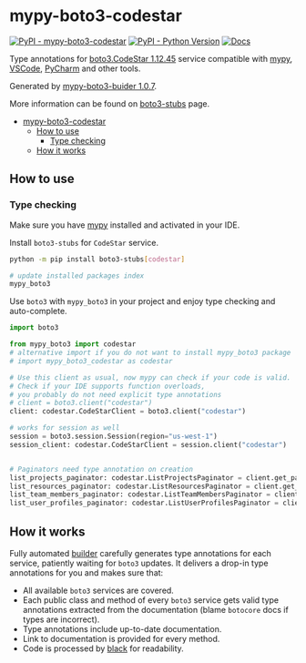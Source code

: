 # mypy-boto3-codestar

[![PyPI - mypy-boto3-codestar](https://img.shields.io/pypi/v/mypy-boto3-codestar.svg?color=blue)](https://pypi.org/project/mypy-boto3-codestar)
[![PyPI - Python Version](https://img.shields.io/pypi/pyversions/mypy-boto3-codestar.svg?color=blue)](https://pypi.org/project/mypy-boto3-codestar)
[![Docs](https://img.shields.io/readthedocs/mypy-boto3-builder.svg?color=blue)](https://mypy-boto3-builder.readthedocs.io/)

Type annotations for
[boto3.CodeStar 1.12.45](https://boto3.amazonaws.com/v1/documentation/api/1.12.45/reference/services/codestar.html#CodeStar) service
compatible with [mypy](https://github.com/python/mypy), [VSCode](https://code.visualstudio.com/),
[PyCharm](https://www.jetbrains.com/pycharm/) and other tools.

Generated by [mypy-boto3-buider 1.0.7](https://github.com/vemel/mypy_boto3_builder).

More information can be found on [boto3-stubs](https://pypi.org/project/boto3-stubs/) page.

- [mypy-boto3-codestar](#mypy-boto3-codestar)
  - [How to use](#how-to-use)
    - [Type checking](#type-checking)
  - [How it works](#how-it-works)

## How to use

### Type checking

Make sure you have [mypy](https://github.com/python/mypy) installed and activated in your IDE.

Install `boto3-stubs` for `CodeStar` service.

```bash
python -m pip install boto3-stubs[codestar]

# update installed packages index
mypy_boto3
```

Use `boto3` with `mypy_boto3` in your project and enjoy type checking and auto-complete.

```python
import boto3

from mypy_boto3 import codestar
# alternative import if you do not want to install mypy_boto3 package
# import mypy_boto3_codestar as codestar

# Use this client as usual, now mypy can check if your code is valid.
# Check if your IDE supports function overloads,
# you probably do not need explicit type annotations
# client = boto3.client("codestar")
client: codestar.CodeStarClient = boto3.client("codestar")

# works for session as well
session = boto3.session.Session(region="us-west-1")
session_client: codestar.CodeStarClient = session.client("codestar")


# Paginators need type annotation on creation
list_projects_paginator: codestar.ListProjectsPaginator = client.get_paginator("list_projects")
list_resources_paginator: codestar.ListResourcesPaginator = client.get_paginator("list_resources")
list_team_members_paginator: codestar.ListTeamMembersPaginator = client.get_paginator("list_team_members")
list_user_profiles_paginator: codestar.ListUserProfilesPaginator = client.get_paginator("list_user_profiles")
```

## How it works

Fully automated [builder](https://github.com/vemel/mypy_boto3_builder) carefully generates
type annotations for each service, patiently waiting for `boto3` updates. It delivers
a drop-in type annotations for you and makes sure that:

- All available `boto3` services are covered.
- Each public class and method of every `boto3` service gets valid type annotations
  extracted from the documentation (blame `botocore` docs if types are incorrect).
- Type annotations include up-to-date documentation.
- Link to documentation is provided for every method.
- Code is processed by [black](https://github.com/psf/black) for readability.